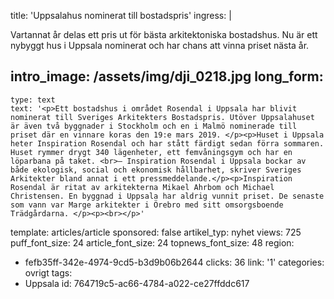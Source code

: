 title: 'Uppsalahus nominerat till bostadspris'
ingress: |
  <p>Vartannat år delas ett pris ut för bästa arkitektoniska bostadshus. Nu är ett nybyggt hus i Uppsala nominerat och har chans att vinna priset nästa år.
  </p>
  
intro_image: /assets/img/dji_0218.jpg
long_form:
  -
    type: text
    text: '<p>Ett bostadshus i området Rosendal i Uppsala har blivit nominerat till Sveriges Arkitekters Bostadspris. Utöver Uppsalahuset är även två byggnader i Stockholm och en i Malmö nominerade till priset där en vinnare koras den 19:e mars 2019. </p><p>Huset i Uppsala heter Inspiration Rosendal och har stått färdigt sedan förra sommaren. Huset rymmer drygt 340 lägenheter, ett femvåningsgym och har en löparbana på taket. <br>– Inspiration Rosendal i Uppsala bockar av både ekologisk, social och ekonomisk hållbarhet, skriver Sveriges Arkitekter bland annat i ett pressmeddelande.</p><p>Inspiration Rosendal är ritat av arkitekterna Mikael Ahrbom och Michael Christensen. En byggnad i Uppsala har aldrig vunnit priset. De senaste som vann var Marge arkitekter i Örebro med sitt omsorgsboende Trädgårdarna. </p><p><br></p>'
template: articles/article
sponsored: false
artikel_typ: nyhet
views: 725
puff_font_size: 24
article_font_size: 24
topnews_font_size: 48
region:
  - fefb35ff-342e-4974-9cd5-b3d9b06b2644
clicks: 36
link: '1'
categories: ovrigt
tags:
  - Uppsala
id: 764719c5-ac66-4784-a022-ce27ffddc617
